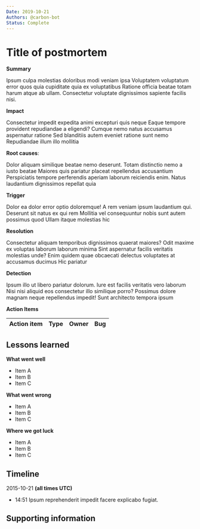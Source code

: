 ```yaml
---
Date: 2019-10-21
Authors: @carbon-bot
Status: Complete
---
```


# Title of postmortem

**Summary**

Ipsum culpa molestias doloribus modi veniam ipsa Voluptatem voluptatum error
quos quia cupiditate quia ex voluptatibus Ratione officia beatae totam harum
atque ab ullam. Consectetur voluptate dignissimos sapiente facilis nisi.

**Impact**

Consectetur impedit expedita animi excepturi quis neque Eaque tempore provident
repudiandae a eligendi? Cumque nemo natus accusamus aspernatur ratione Sed
blanditiis autem eveniet ratione sunt nemo Repudiandae illum illo mollitia

**Root causes**:

Dolor aliquam similique beatae nemo deserunt. Totam distinctio nemo a iusto
beatae Maiores quis pariatur placeat repellendus accusantium Perspiciatis
tempore perferendis aperiam laborum reiciendis enim. Natus laudantium
dignissimos repellat quia

**Trigger**

Dolor ea dolor error optio doloremque! A rem veniam ipsum laudantium qui.
Deserunt sit natus ex qui rem Mollitia vel consequuntur nobis sunt autem
possimus quod Ullam itaque molestias hic

**Resolution**

Consectetur aliquam temporibus dignissimos quaerat maiores? Odit maxime ex
voluptas laborum laborum minima Sint aspernatur facilis veritatis molestias
unde? Enim quidem quae obcaecati delectus voluptates at accusamus ducimus Hic
pariatur

**Detection**

Ipsum illo ut libero pariatur dolorum. Iure est facilis veritatis vero laborum
Nisi nisi aliquid eos consectetur illo similique porro? Possimus dolore magnam
neque repellendus impedit! Sunt architecto tempora ipsum

**Action Items**

| Action item | Type | Owner | Bug |
| ----------- | ---- | ----- | --- |


## Lessons learned

**What went well**

- Item A
- Item B
- Item C

**What went wrong**

- Item A
- Item B
- Item C

**Where we got luck**

- Item A
- Item B
- Item C

## Timeline

2015-10-21 **(all times UTC)**

- 14:51 Ipsum reprehenderit impedit facere explicabo fugiat.

## Supporting information
